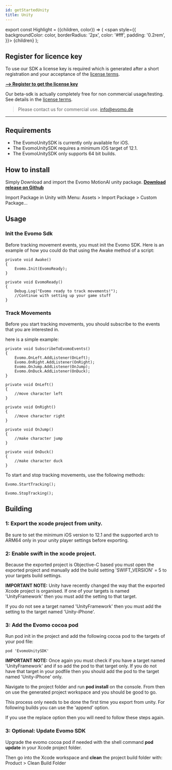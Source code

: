 ```yaml
---
id: getStartedUnity
title: Unity
---
```


export const Highlight = ({children, color}) => (
  <span
    style={{
      backgroundColor: color,
      borderRadius: '2px',
      color: '#fff',
      padding: '0.2rem',
    }}>
    {children}
  </span>
);


## Register for licence key
To use our SDK a license key is required which is generated after a short registration and your acceptance of the [license terms].

[<Highlight color="#FF8E34">**--> Register to get the license key**</Highlight>](https://subscriptions.zoho.eu/subscribe/a86776477592bad75f6bc8765d4c5c76a57851cb64dfe979651bdda4a1c7d344/beta)

Our beta-sdk is actually completely free for non commercial usage/testing. See details in the [license terms]. 

>Please contact us for commercial use. info@evomo.de 

[license terms]: https://www.evomo.de/license-agreement

---

## Requirements

- The EvomoUnitySDK is currently only available for iOS.
- The EvomoUnitySDK requires a minimum iOS target of 12.1.
- The EvomoUnitySDK only supports 64 bit builds.

## How to install

Simply Download and import the Evomo MotionAI unity package.
[<Highlight color="#FF8E34">**Download release on Github**</Highlight>](https://github.com/Evomo/unityMotionAIPlugin/releases)

Import Package in Unity with Menu: Assets > Import Package > Custom Package...


## Usage

### Init the Evomo Sdk

Before tracking movement events, you must init the Evomo SDK. Here is an example of how you could do that using the Awake method of a script:

```
private void Awake()
{
    Evomo.Init(EvomoReady);
}

private void EvomoReady()
{
    Debug.Log("Evomo ready to track movements!");
    //Continue with setting up your game stuff
}

```

### Track Movements

Before you start tracking movements, you should subscribe to the events that you are interested in.

here is a simple example:

```
private void SubscribeToEvomoEvents()
{
    Evomo.OnLeft.AddListener(OnLeft);
    Evomo.OnRight.AddListener(OnRight);
    Evomo.OnJump.AddListener(OnJump);
    Evomo.OnDuck.AddListener(OnDuck);
}

private void OnLeft()
{
    //move character left
}

private void OnRight()
{
    //move character right
}

private void OnJump()
{
    //make character jump
}

private void OnDuck()
{
    //make character duck
}
```



To start and stop tracking movements, use the following methods:

```
Evomo.StartTracking();

Evomo.StopTracking();
```


## Building

### 1: Export the xcode project from unity. 

Be sure to set the minimum iOS version to 12.1 and the supported arch to ARM64 only in your unity player settings before exporting.

### 2: Enable swift in the xcode project. 

Because the exported project is Objective-C based you must open the exported project and manually add the build setting 'SWIFT_VERSION' = 5 to your targets build settings.

**IMPORTANT NOTE:** Unity have recently changed the way that the exported Xcode project is organised. If one of your targets is named 'UnityFramework' then you must add the setting to that target. 

If you do not see a target named 'UnityFramework' then you must add the setting to the target named 'Unity-iPhone'.

### 3: Add the Evomo cocoa pod

Run pod init in the project and add the following cocoa pod to the targets of your pod file:

```
pod 'EvomoUnitySDK'
```

**IMPORTANT NOTE:** Once again you must check if you have a target named 'UnityFramework' and if so add the pod to that target only. If you do not have that target in your podfile then you should add the pod to the target named 'Unity-iPhone' only. 

Navigate to the project folder and run **pod install** on the console. From then on use the generated project workspace and you should be good to go.

This process only needs to be done the first time you export from unity. For following builds you can use the 'append' option.

If you use the replace option then you will need to follow these steps again.



### 3: Optional: Update Evomo SDK 

Upgrade the evomo cocoa pod if needed with the shell command **pod update** in your Xcode project folder.

Then go into the Xcode workspace and **clean** the project build folder with: Product > Clean Build Folder